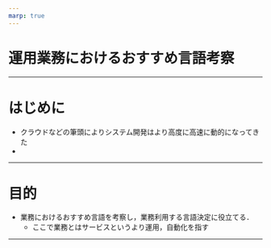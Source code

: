 ```yaml
---
marp: true
---
```


# 運用業務におけるおすすめ言語考察

---

# はじめに

- クラウドなどの筆頭によりシステム開発はより高度に高速に動的になってきた
- 

---

# 目的

- 業務におけるおすすめ言語を考察し，業務利用する言語決定に役立てる．
  - ここで業務とはサービスというより運用，自動化を指す

---
